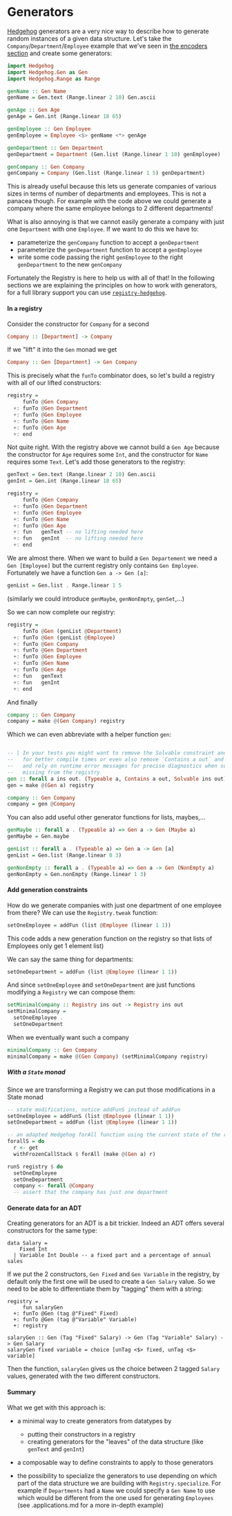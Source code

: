 # Generators

[Hedgehog](https://github.com/hedgehogqa/haskell-hedgehog) generators are a very nice way to describe how to generate random instances of a given data structure. Let's take the `Company`/`Department`/`Employee` example that we've seen in [the encoders section](./encoders) and create some generators:
```haskell
import Hedgehog
import Hedgehog.Gen as Gen
import Hedgehog.Range as Range

genName :: Gen Name
genName = Gen.text (Range.linear 2 10) Gen.ascii

genAge :: Gen Age
genAge = Gen.int (Range.linear 18 65)

genEmployee :: Gen Employee
genEmployee = Employee <$> genName <*> genAge

genDepartment :: Gen Department
genDepartment = Department (Gen.list (Range.linear 1 10) genEmployee)

genCompany :: Gen Company
genCompany = Company (Gen.list (Range.linear 1 5) genDepartment)
```

This is already useful because this lets us generate companies of various sizes in terms of number of departments and employees. This is not a panacea though. For example with the code above we could generate a company where the same employee belongs to 2 different departments!

What is also annoying is that we cannot easily generate a company with just one `Department` with one `Employee`. If we want to do this we have to:

 - parameterize the `genCompany` function to accept a `genDepartment`
 - parameterize the `genDepartment` function to accept a `genEmployee`
 - write some code passing the right `genEmployee` to the right `genDepartment` to the new `genCompany`

Fortunately the Registry is here to help us with all of that! In the following sections we are explaining the principles on how to work with generators, for a full library support you can use [`registry-hedgehog`](https://github.com/etorreborre/registry-hedgehog).

#### In a registry

Consider the constructor for `Company` for a second
```haskell
Company :: [Department] -> Company
```
If we "lift" it into the `Gen` monad we get
```haskell
Company :: Gen [Department] -> Gen Company
```
This is precisely what the `funTo` combinator does, so let's build a registry with all of our lifted constructors:
```haskell
registry =
     funTo @Gen Company
  +: funTo @Gen Department
  +: funTo @Gen Employee
  +: funTo @Gen Name
  +: funTo @Gen Age
  +: end
```

Not quite right. With the registry above we cannot build a `Gen Age` because the constructor for `Age` requires some `Int`, and the constructor for `Name` requires some `Text`. Let's add those generators to the registry:
```haskell
genText = Gen.text (Range.linear 2 10) Gen.ascii
genInt = Gen.int (Range.linear 18 65)

registry =
     funTo @Gen Company
  +: funTo @Gen Department
  +: funTo @Gen Employee
  +: funTo @Gen Name
  +: funTo @Gen Age
  +: fun   genText -- no lifting needed here
  +: fun   genInt  -- no lifting needed here
  +: end
```
We are almost there. When we want to build a `Gen Departement` we need a `Gen [Employee]` but the current registry only contains `Gen Employee`. Fortunately we have a function `Gen a -> Gen [a]`:
```haskell
genList = Gen.list . Range.linear 1 5
```
(similarly we could introduce `genMaybe`, `genNonEmpty`, `genSet`,...)

So we can now complete our registry:
```haskell
registry =
     funTo @Gen (genList @Department)
  +: funTo @Gen (genList @Employee)
  +: funTo @Gen Company
  +: funTo @Gen Department
  +: funTo @Gen Employee
  +: funTo @Gen Name
  +: funTo @Gen Age
  +: fun   genText
  +: fun   genInt
  +: end
```
And finally
```haskell
company :: Gen Company
company = make @(Gen Company) registry
```
Which we can even abbreviate with a helper function `gen`:
```haskell

-- | In your tests you might want to remove the Solvable constraint and use `makeFast`
--   for better compile times or even also remove `Contains a out` and use `makeUnsafe`
--   and rely on runtime error messages for precise diagnostics when something is
--   missing from the registry
gen :: forall a ins out. (Typeable a, Contains a out, Solvable ins out) => Gen a
gen = make @(Gen a) registry

company :: Gen Company
company = gen @Company
```

You can also add useful other generator functions for lists, maybes,...
```haskell
genMaybe :: forall a . (Typeable a) => Gen a -> Gen (Maybe a)
genMaybe = Gen.maybe

genList :: forall a . (Typeable a) => Gen a -> Gen [a]
genList = Gen.list (Range.linear 0 3)

genNonEmpty :: forall a . (Typeable a) => Gen a -> Gen (NonEmpty a)
genNonEmpty = Gen.nonEmpty (Range.linear 1 3)
```

#### Add generation constraints

How do we generate companies with just one department of one employee from there? We can use the `Registry.tweak` function:
```haskell
setOneEmployee = addFun (list @Employee (linear 1 1))
```
This code adds a new generation function on the registry so that lists of Employees only get 1 element
 list)

We can say the same thing for departments:
```haskell
setOneDepartment = addFun (list @Employee (linear 1 1))
```
And since `setOneEmployee` and `setOneDepartment` are just functions modifying a `Registry` we can compose them:
```haskell
setMinimalCompany :: Registry ins out -> Registry ins out
setMinimalCompany =
  setOneEmployee .
  setOneDepartment
```

When we eventually want such a company
```haskell
minimalCompany :: Gen Company
minimalCompany = make @(Gen Company) (setMinimalCompany registry)
```

##### With a `State` monad

Since we are transforming a Registry we can put those modifications in a State monad
```haskell
-- state modifications, notice addFunS instead of addFun
setOneEmployee = addFunS (list @Employee (linear 1 1))
setOneDepartment = addFun (list @Employee (linear 1 1))

-- an adapted Hedgehog forAll function using the current state of the registry
forallS = do
  r <- get
  withFrozenCallStack $ forAll (make @(Gen a) r)

runS registry $ do
  setOneEmployee
  setOneDepartment
  company <- forall @Company
  -- assert that the company has just one department
```

#### Generate data for an ADT

Creating generators for an ADT is a bit trickier. Indeed an ADT offers several constructors for the same
type:
```
data Salary =
    Fixed Int
  | Variable Int Double -- a fixed part and a percentage of annual sales
```

If we put the 2 constructors, `Gen Fixed` and `Gen Variable` in the registry, by default only the first one will be
used to create a `Gen Salary` value. So we need to be able to differentiate them by "tagging" them with a string:
```
registry =
     fun salaryGen
  +: funTo @Gen (tag @"Fixed" Fixed)
  +: funTo @Gen (tag @"Variable" Variable)
  +: registry

salaryGen :: Gen (Tag "Fixed" Salary) -> Gen (Tag "Variable" Salary) -> Gen Salary
salaryGen fixed variable = choice [unTag <$> fixed, unTag <$> variable]
```

Then the function, `salaryGen` gives us the choice between 2 tagged `Salary` values, generated with the two different constructors.

#### Summary

What we get with this approach is:

 - a minimal way to create generators from datatypes by
     - putting their constructors in a registry
     - creating generators for the "leaves" of the data structure (like `genText` and `genInt`)

 - a composable way to define constraints to apply to those generators

 - the possibility to specialize the generators to use depending on which part of the data structure we are building with `Registry.specialize`. For example if `Departments` had a `Name` we could specify a `Gen Name` to use which would be different from the one used for generating `Employees` (see .applications.md for a more in-depth example)
